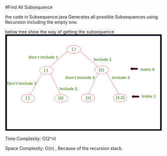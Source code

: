 #Find All Subsequence

the code in Subsequence.java  Generates all possible Subsequences using Recursion including the empty one.

below tree show the way of getting the subsequence
![img.png](img.png)


Time Complexity:
O(2^n)

Space Complexity:
O(n) , Because of the recursion stack.